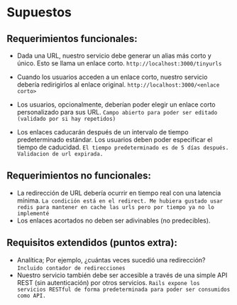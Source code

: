 # Supuestos

## Requerimientos funcionales:

- Dada una URL, nuestro servicio debe generar un alias más corto y único. Esto se llama un enlace corto. `http://localhost:3000/tinyurls`

- Cuando los usuarios acceden a un enlace corto, nuestro servicio debería redirigirlos al enlace original. `http://localhost:3000/<enlace corto>`

- Los usuarios, opcionalmente, deberían poder elegir un enlace corto personalizado para sus URL. `Campo abierto para poder ser editado (validado por si hay repetidos)`

- Los enlaces caducarán después de un intervalo de tiempo predeterminado estándar. Los usuarios deben poder especificar el tiempo de caducidad. `El tiempo predeterminado es de 5 días después. Validacion de url expirada.`

## Requerimientos no funcionales:

- La redirección de URL debería ocurrir en tiempo real con una latencia mínima. `La condición está en el redirect. Me hubiera gustado usar redis para mantener en cache las urls pero por tiempo ya no lo implementé`
- Los enlaces acortados no deben ser adivinables (no predecibles).

## Requisitos extendidos (puntos extra):

- Analítica; Por ejemplo, ¿cuántas veces sucedió una redirección? `Incluido contador de redirecciones`
- Nuestro servicio también debe ser accesible a través de una simple API REST (sin autenticación) por otros servicios. `Rails expone los servicios RESTful de forma predeterminada para poder ser consumidos como API.`

